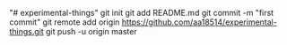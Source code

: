 "# experimental-things"  git init git add README.md git commit -m "first commit" git remote add origin https://github.com/aa18514/experimental-things.git git push -u origin master

